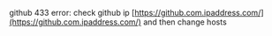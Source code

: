 github 433 error: check github ip [https://github.com.ipaddress.com/](https://github.com.ipaddress.com/) and then change hosts
